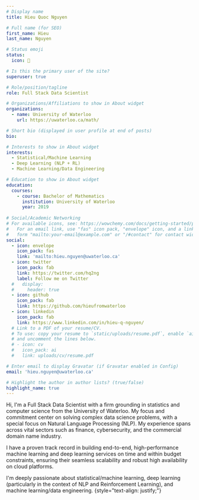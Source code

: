 ```yaml
---
# Display name
title: Hieu Quoc Nguyen

# Full name (for SEO)
first_name: Hieu
last_name: Nguyen

# Status emoji
status:
  icon: 🐢

# Is this the primary user of the site?
superuser: true

# Role/position/tagline
role: Full Stack Data Scientist

# Organizations/Affiliations to show in About widget
organizations:
  - name: University of Waterloo
    url: https://uwaterloo.ca/math/

# Short bio (displayed in user profile at end of posts)
bio:

# Interests to show in About widget
interests:
  - Statistical/Machine Learning
  - Deep Learning (NLP + RL)
  - Machine Learning/Data Engineering

# Education to show in About widget
education:
  courses:
    - course: Bachelor of Mathematics
      institution: University of Waterloo
      year: 2019
      
# Social/Academic Networking
# For available icons, see: https://wowchemy.com/docs/getting-started/page-builder/#icons
#   For an email link, use "fas" icon pack, "envelope" icon, and a link in the
#   form "mailto:your-email@example.com" or "/#contact" for contact widget.
social:
  - icon: envelope
    icon_pack: fas
    link: 'mailto:hieu.nguyen@uwaterloo.ca'
  - icon: twitter
    icon_pack: fab
    link: https://twitter.com/hq2ng
    label: Follow me on Twitter
  #   display:
  #     header: true
  - icon: github
    icon_pack: fab
    link: https://github.com/hieufromwaterloo
  - icon: linkedin
    icon_pack: fab
    link: https://www.linkedin.com/in/hieu-q-nguyen/
  # Link to a PDF of your resume/CV.
  # To use: copy your resume to `static/uploads/resume.pdf`, enable `ai` icons in `params.yaml`,
  # and uncomment the lines below.
  # - icon: cv
  #   icon_pack: ai
  #   link: uploads/cv/resume.pdf

# Enter email to display Gravatar (if Gravatar enabled in Config)
email: 'hieu.nguyen@uwaterloo.ca'

# Highlight the author in author lists? (true/false)
highlight_name: true
---
```


Hi, I'm a Full Stack Data Scientist with a firm grounding in statistics and computer science from the University of Waterloo. My focus and commitment center on solving complex data science problems, with a special focus on Natural Language Processing (NLP). My experience spans across vital sectors such as finance, cybersecurity, and the commercial domain name industry.

I have a proven track record in building end-to-end, high-performance machine learning and deep learning services on time and within budget constraints, ensuring their seamless scalability and robust high availability on cloud platforms.

I'm deeply passionate about statistical/machine learning, deep learning (particularly in the context of NLP and Reinforcement Learning), and machine learning/data engineering.
{style="text-align: justify;"}